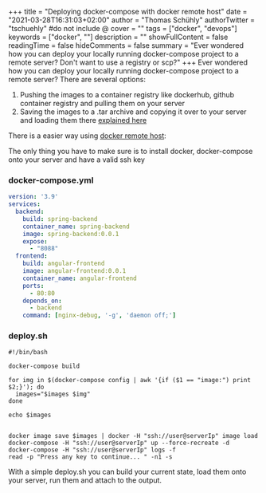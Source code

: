 +++
title = "Deploying docker-compose with docker remote host"
date = "2021-03-28T16:31:03+02:00"
author = "Thomas Schühly"
authorTwitter = "tschuehly" #do not include @
cover = ""
tags = ["docker", "devops"]
keywords = ["docker", ""]
description = ""
showFullContent = false
readingTime = false
hideComments = false
summary = "Ever wondered how you can deploy your locally running docker-compose project to a remote server? Don't want to use a registry or scp?"
+++
Ever wondered how you can deploy your locally running docker-compose project to a remote server?
There are several options:
1. Pushing the images to a container registry like dockerhub, github container registry and pulling them on your server
2. Saving the images to a .tar archive and copying it over to your server and loading them there [explained here](https://medium.com/@sanketmeghani/docker-transferring-docker-images-without-registry-2ed50726495f)

There is a easier way using [docker remote host](https://www.docker.com/blog/how-to-deploy-on-remote-docker-hosts-with-docker-compose/):

The only thing you have to make sure is to install docker, docker-compose onto your server and have a valid ssh key


### docker-compose.yml

```yaml
version: '3.9'
services:
  backend:
    build: spring-backend
    container_name: spring-backend
    image: spring-backend:0.0.1
    expose:
      - "8088"
  frontend:
    build: angular-frontend
    image: angular-frontend:0.0.1
    container_name: angular-frontend
    ports:
      - 80:80
    depends_on:
      - backend
    command: [nginx-debug, '-g', 'daemon off;']

```

### deploy.sh
```shell
#!/bin/bash

docker-compose build

for img in $(docker-compose config | awk '{if ($1 == "image:") print $2;}'); do
  images="$images $img"
done

echo $images


docker image save $images | docker -H "ssh://user@serverIp" image load
docker-compose -H "ssh://user@serverIp" up --force-recreate -d
docker-compose -H "ssh://user@serverIp" logs -f
read -p "Press any key to continue... " -n1 -s

```


With a simple deploy.sh you can build your current state, load them onto your server, run them and attach to the output.

